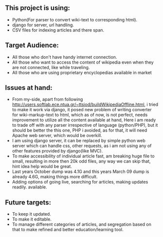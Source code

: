 ## This project is using: ##
  * Python(For parser to convert wiki-text to corresponding html).
  * django for server, url handling.
  * CSV files for indexing articles and there span.

## Target Audience: ##
  * All those who don't have handy internet connection.
  * All those who want to access the content of wikipedia even when they are not connected, like while traveling.
  * All those who are using proprietary encyclopedias available in market

## Issues at hand: ##

  * From my-side, apart from following http://users.softlab.ece.ntua.gr/~ttsiod/buildWikipediaOffline.html, i tried to make it work via django, it posed new problem of writing converter for wiki-markup-text to html, which as of now, is not perfect, needs improvement to utilize all the content available at hand, Here i am ready to trade off with any parser irrespective of language (python/PHP), but it should be better the this one, PHP i avoided, as for that, it will need Apache web server, which would be overkill.
  * I am using django server, it can be replaced by simple python web server which can handle css, other requests, as i am not using any of other features provided by django(like MVC).
  * To make accessibility of individual article fast, am breaking huge file to small, resulting in more then 20k odd files, any way we can skip that, hint idea help would be great.
  * Last years October dump was 4.1G and this years March 09 dump is already 4.6G, making things more difficult.
  * Adding options of going live, searching for articles, making updates readily. available.

## Future targets: ##

  * To keep it updated.
  * To make it editable.
  * To manage different categories of articles, and segregation based on that to make refined and better education/learning tool.